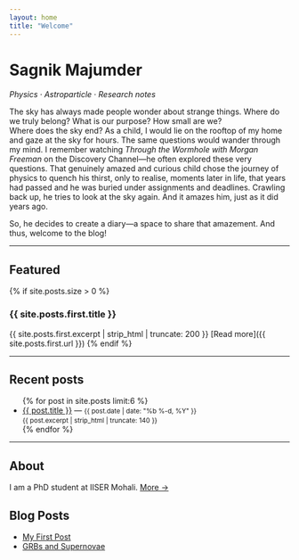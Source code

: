 ```yaml
---
layout: home
title: "Welcome"
---
```


# Sagnik Majumder
_Physics · Astroparticle · Research notes_

The sky has always made people wonder about strange things. Where do we truly belong? What is our purpose? How small are we?  
Where does the sky end? As a child, I would lie on the rooftop of my home and gaze at the sky for hours. The same questions would wander through my mind. I remember watching *Through the Wormhole with Morgan Freeman* on the Discovery Channel—he often explored these very questions. That genuinely amazed and curious child chose the journey of physics to quench his thirst, only to realise, moments later in life, that years had passed and he was buried under assignments and deadlines. Crawling back up, he tries to look at the sky again. And it amazes him, just as it did years ago.  

So, he decides to create a diary—a space to share that amazement. And thus, welcome to the blog!

---

## Featured
{% if site.posts.size > 0 %}
### {{ site.posts.first.title }}
{{ site.posts.first.excerpt | strip_html | truncate: 200 }}
[Read more]({{ site.posts.first.url }})
{% endif %}

---

## Recent posts
<ul>
  {% for post in site.posts limit:6 %}
  <li>
    <a href="{{ post.url }}">{{ post.title }}</a> — <small>{{ post.date | date: "%b %-d, %Y" }}</small><br>
    <small>{{ post.excerpt | strip_html | truncate: 140 }}</small>
  </li>
  {% endfor %}
</ul>

---

## About
I am a PhD student at IISER Mohali. [More →](/about)



## Blog Posts

- [My First Post](blog1.md)
- [GRBs and Supernovae](grb-supernova.md)
